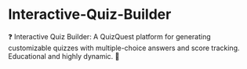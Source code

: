 # Interactive-Quiz-Builder
❓ Interactive Quiz Builder: A QuizQuest platform for generating customizable quizzes with multiple-choice answers and score tracking. Educational and highly dynamic. 📝
